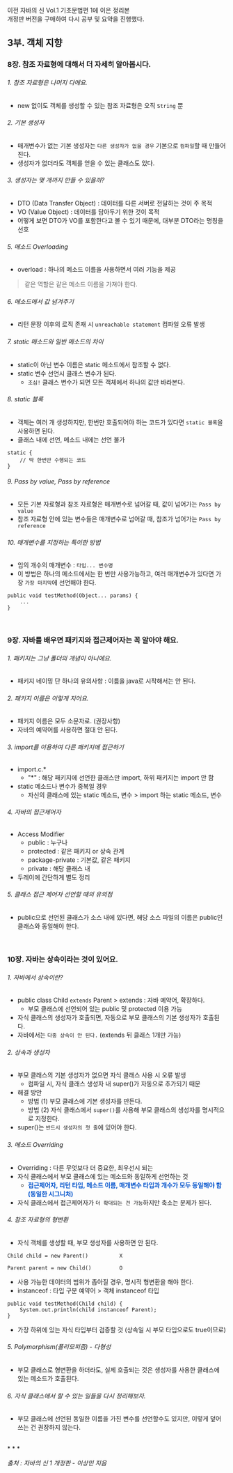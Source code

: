 이전 자바의 신 Vol.1 기초문법편 1에 이은 정리본  
개정판 버전을 구매하여 다시 공부 및 요약을 진행했다.

## 3부. 객체 지향    

### 8장. 참조 자료형에 대해서 더 자세히 알아봅시다.  

###### 1. 참조 자료형은 나머지 다에요.  
- new 없이도 객체를 생성할 수 있는 참조 자료형은 오직 `String` 뿐  

###### 2. 기본 생성자  
- 매개변수가 없는 기본 생성자는 `다른 생성자가 없을 경우` 기본으로 `컴파일`할 때 만들어진다.  
- 생성자가 없더라도 객체를 얻을 수 있는 클래스도 있다.  

###### 3. 생성자는 몇 개까지 만들 수 있을까?  
- DTO (Data Transfer Object) : 데이터를 다른 서버로 전달하는 것이 주 목적  
- VO (Value Object) : 데이터를 담아두기 위한 것이 목적  
- 어떻게 보면 DTO가 VO를 포함한다고 볼 수 있기 때문에, 대부분 DTO라는 명칭을 선호  

###### 5. 메소드 Overloading  
- overload : 하나의 메소드 이름을 사용하면서 여러 기능을 제공  
> 같은 역할은 같은 메소드 이름을 가져야 한다.  

###### 6. 메소드에서 값 넘겨주기  
- 리턴 문장 이후의 로직 존재 시 `unreachable statement` 컴파일 오류 발생  

###### 7. static 메소드와 일반 메소드의 차이  
- static이 아닌 변수 이름은 static  메소드에서 참조할 수 없다.  
- static 변수 선언시 클래스 변수가 된다.  
    - `조심!` 클래스 변수가 되면 모든 객체에서 하나의 값만 바라본다.  

###### 8. static 블록  
- 객체는 여러 개 생성하지만, 한번만 호출되어야 하는 코드가 있다면 `static 블록`을 사용하면 된다.  
- 클래스 내에 선언, 메소드 내에는 선언 불가  
```
static {
    // 딱 한번만 수행되는 코드
}
```

###### 9. Pass by value, Pass by reference  
- 모든 기본 자료형과 참조 자료형은 매개변수로 넘어갈 때, 값이 넘어가는 `Pass by value`  
- 참조 자료형 안에 있는 변수들은 매개변수로 넘어갈 때, 참조가 넘어가는 `Pass by reference`  

###### 10. 매개변수를 지정하는 특이한 방법  
- 임의 개수의 매개변수 : `타입... 변수명`  
- 이 방법은 하나의 메소드에서는 한 번만 사용가능하고, 여러 매개변수가 있다면 가장 `가장 마지막`에 선언해야 한다.  
```
public void testMethod(Object... params) {
    ...
}
```

<br>

### 9장. 자바를 배우면 패키지와 접근제어자는 꼭 알아야 해요.  

###### 1. 패키지는 그냥 폴더의 개념이 아니에요.  
- 패키지 네이밍 단 하나의 유의사항 : 이름을 java로 시작해서는 안 된다.  

###### 2. 패키지 이름은 이렇게 지어요.  
- 패키지 이름은 모두 소문자로. (권장사항)  
- 자바의 예약어를 사용하면 절대 안 된다.  

###### 3. import를 이용하여 다른 패키지에 접근하기  
- import.c.*  
    - "*" : 해당 패키지에 선언한 클래스만 import, 하위 패키지는 import 안 함  
- static 메소드나 변수가 중복일 경우  
    - 자신의 클래스에 있는 static 메소드, 변수 > import 하는 static 메소드, 변수  

###### 4. 자바의 접근제어자  
- Access Modifier  
    - public : 누구나  
    - protected : 같은 패키지 or 상속 관계  
    - package-private : 기본값, 같은 패키지  
    - private : 해당 클래스 내  
- 두레이에 간단하게 별도 정리  

###### 5. 클래스 접근 제어자 선언할 때의 유의점  
- public으로 선언된 클래스가 소스 내에 있다면, 해당 소스 파일의 이름은 public인 클래스와 동일해야 한다.  
<br>

### 10장. 자바는 상속이라는 것이 있어요.  

###### 1. 자바에서 상속이란?  
- public class Child `extends` Parent > extends : 자바 예약어, 확장하다.  
    - 부모 클래스에 선언되어 있는 public 및 protected 이용 가능  
- 자식 클래스의 생성자가 호출되면, 자동으로 부모 클래스의 기본 생성자가 호출된다.  
- 자바에서는 `다중 상속이 안 된다.` (extends 뒤 클래스 1개만 가능)  

###### 2. 상속과 생성자  
- 부모 클래스의 기본 생성자가 없으면 자식 클래스 사용 시 오류 발생  
    - 컴파일 시, 자식 클래스 생성자 내 super()가 자동으로 추가되기 때문  
- 해결 방안  
    - 방법 (1) 부모 클래스에 기본 생성자를 만든다.  
    - 방법 (2) 자식 클래스에서 `super()`를 사용해 부모 클래스의 생성자를 명시적으로 지정한다.  
- super()는 `반드시 생성자의 첫 줄`에 있어야 한다.  

###### 3. 메소드 Overriding  
- Overriding : 다른 무엇보다 더 중요한, 최우선시 되는  
- 자식 클래스에서 부모 클래스에 있는 메소드와 동일하게 선언하는 것  
    - <span style="color:#0052cc">**접근제어자, 리턴 타입, 메소드 이름, 매개변수 타입과 개수가 모두 동일해야 함 (동일한 시그니처)**</span>  
- 자식 클래스에서 접근제어자가 `더 확대되는 건 가능`하지만 축소는 문제가 된다.  

###### 4. 참조 자료형의 형변환  
- 자식 객체를 생성할 때, 부모 생성자를 사용하면 안 된다.  
```
Child child = new Parent()          X

Parent parent = new Child()         O
```
- 사용 가능한 데이터의 범위가 좁아질 경우, 명시적 형변환을 해야 한다.  
- instanceof : 타입 구분 예약어 > 객체 instanceof 타입  
```
public void testMethod(Child child) {
    System.out.println(child instanceof Parent);
}
```

- 가장 하위에 있는 자식 타입부터 검증할 것 (상속일 시 부모 타입으로도 true이므로)  

###### 5. Polymorphism(폴리모피즘) - 다형성  
- 부모 클래스로 형변환을 하더라도, 실제 호출되는 것은 생성자를 사용한 클래스에 있는 메소드가 호출된다.  

###### 6. 자식 클래스에서 할 수 있는 일들을 다시 정리해보자.  
- 부모 클래스에 선언된 동일한 이름을 가진 변수를 선언할수도 있지만, 이렇게 덮어쓰는 건 권장하지 않는다.  

<br>
* * *  

*출처 : 자바의 신 1 개정판 - 이상민 지음*
